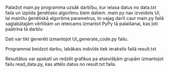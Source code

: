 Palaižot main.py programma uzsāk darbību, kur ielasa datus no data.txt faila un izpilda ģenētisko algoritmu šiem datiem.
main.py nav izveidots UI, lai mainītu ģenētiskā algoritma parametrus, to vajag darīt caur main.py failā saglabātajām vērtībām un ieteicams izmantot PyPy tā palaišanai, kas ļoti paātrina tā darbīu

Dati var tikt ģenerēti izmantojot UI_generate_code.py failu.

Programmai beidzot darbu, labākais indivīds tiek ierakstīs failā result.txt

Resultātus var apskatī un redzēt grafikus pa atsevišķām grupām izmantojot failu read_data.py, kas attēlo datus no result.txt faila.
